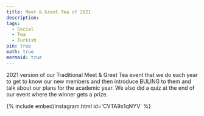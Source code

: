 ```yaml
---
title: Meet & Greet Tea of 2021
description:
tags:
  - Social
  - Tea
  - Turkish
pin: true
math: true
mermaid: true
---
```

2021 version of our Traditional Meet & Greet Tea event that we do each year to get to know our new members and then introduce BULING to them and talk about our plans for the academic year. We also did a quiz at the end of our event where the winner gets a prize.

{% include embed/instagram.html id='CVTA9x1qNYV' %}